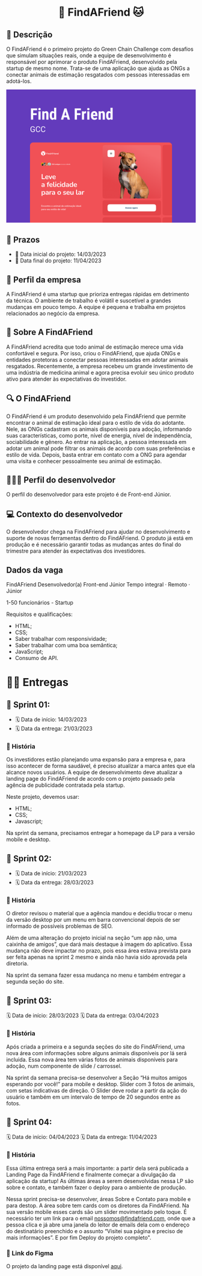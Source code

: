 <h1 align="center"> 🐶 FindAFriend 🐱 </h1>

## 📝 Descrição

O FindAFriend é o primeiro projeto do Green Chain Challenge com desafios que simulam situações reais, onde a equipe de desenvolvimento é responsável por aprimorar o produto FindAFriend, desenvolvido pela startup de mesmo nome. Trata-se de uma aplicação que ajuda as ONGs a conectar animais de estimação resgatados com pessoas interessadas em adotá-los.

<img alt="Capa Do Projeto FindAFriend" src="assets/images/Capa.png">

## 📅 Prazos

- 📅 Data inicial do projeto: 14/03/2023
- 📅 Data final do projeto: 11/04/2023


## 🏢 Perfil da empresa

A FindAFriend é uma startup que prioriza entregas rápidas em detrimento da técnica. O ambiente de trabalho é volátil e suscetível a grandes mudanças em pouco tempo. A equipe é pequena e trabalha em projetos relacionados ao negócio da empresa.

## 🐾 Sobre A FindAFriend

A FindAFriend acredita que todo animal de estimação merece uma vida confortável e segura. Por isso, criou o FindAFriend, que ajuda ONGs e entidades protetoras a conectar pessoas interessadas em adotar animais resgatados. Recentemente, a empresa recebeu um grande investimento de uma indústria de medicina animal e agora precisa evoluir seu único produto ativo para atender às expectativas do investidor.

## 🔍 O FindAFriend

O FindAFriend é um produto desenvolvido pela FindAFriend que permite encontrar o animal de estimação ideal para o estilo de vida do adotante. Nele, as ONGs cadastram os animais disponíveis para adoção, informando suas características, como porte, nível de energia, nível de independência, sociabilidade e gênero. Ao entrar na aplicação, a pessoa interessada em adotar um animal pode filtrar os animais de acordo com suas preferências e estilo de vida. Depois, basta entrar em contato com a ONG para agendar uma visita e conhecer pessoalmente seu animal de estimação.

## 👩🏽‍💻 Perfil do desenvolvedor

O perfil do desenvolvedor para este projeto é de Front-end Júnior.

## 💻 Contexto do desenvolvedor

O desenvolvedor chega na FindAFriend para ajudar no desenvolvimento e suporte de novas ferramentas dentro do FindAFriend. O produto já está em produção e é necessário garantir todas as mudanças antes do final do trimestre para atender às expectativas dos investidores.

## Dados da vaga

FindAFriend
Desenvolvedor(a) Front-end Júnior
Tempo integral · Remoto · Júnior

1-50 funcionários - Startup

Requisitos e qualificações:

- HTML;
- CSS;
- Saber trabalhar com responsividade;
- Saber trabalhar com uma boa semântica;
- JavaScript;
- Consumo de API.

# 🏃‍♂️ Entregas

## 🚀 Sprint 01:

- 🗓️ Data de início: 14/03/2023
- 🗓️ Data da entrega: 21/03/2023

### 📖 História

Os investidores estão planejando uma expansão para a empresa e, para isso acontecer de forma saudável, é preciso atualizar a marca antes que ela alcance novos usuários. A equipe de desenvolvimento deve atualizar a landing page do FindAFriend de acordo com o projeto passado pela agência de publicidade contratada pela startup.

Neste projeto, devemos usar:
- HTML;
- CSS; 
- Javascript;

Na sprint da semana, precisamos entregar a homepage da LP para a versão mobile e desktop.

## 🚀 Sprint 02:

- 🗓️ Data de início: 21/03/2023
- 🗓️ Data da entrega: 28/03/2023

### 📖 História

O diretor revisou o material que a agência mandou e decidiu trocar o menu da versão desktop por um menu em barra convencional depois de ser informado de possíveis problemas de SEO. 

Além de uma alteração do projeto inicial na seção “um app não, uma caixinha de amigos”, que dará mais destaque à imagem do aplicativo. Essa mudança não deve impactar no prazo, pois essa área estava prevista para ser feita apenas na sprint 2 mesmo e ainda não havia sido aprovada pela diretoria.

Na sprint da semana fazer essa mudança no menu e também entregar a segunda seção do site.

## 🚀 Sprint 03:

🗓️ Data de início: 28/03/2023
🗓️ Data da entrega: 03/04/2023

### 📖 História

Após criada a primeira e a segunda seções do site do FindAFriend, uma nova área com informações sobre alguns animais disponíveis por lá será incluida. Essa nova área tem várias fotos de animais disponíveis para adoção, num componente de slide / carrossel.

Na sprint da semana precisa-se desenvolver a Seção “Há muitos amigos esperando por você!” para mobile e desktop. Slider com 3 fotos de animais, com setas indicativas de direção. O Slider deve rodar a partir da ação do usuário e também em um intervalo de tempo de 20 segundos entre as fotos.

## 🚀 Sprint 04:

🗓️ Data de início: 04/04/2023
🗓️ Data da entrega: 11/04/2023

### 📖 História

Essa última entrega será a mais importante: a partir dela será publicada a Landing Page da FindAFriend e finalmente começar a divulgação da aplicação da startup! As últimas áreas a serem desenvolvidas nessa LP são sobre e contato, e também fazer o deploy para o ambiente de produção.

Nessa sprint precisa-se desenvolver, áreas Sobre e Contato para mobile e para destop. A área sobre tem cards com os diretores da FindAFriend. Na sua versão mobile esses cards são um slider movimentado pelo toque. É necessário ter um link para o email nossomos@findafriend.com, onde que a pessoa clica e já abre uma janela do leitor de emails dela com o endereço do destinatário preenchido e o assunto “Visitei sua página e preciso de mais informações”. E por fim Deploy do projeto completo".

### 🔗 Link do Figma

O projeto da landing page está disponível <a href="https://www.figma.com/community/file/1219640728562616972/GCC-%231---FindAFriend" target="_blank">aqui</a>.